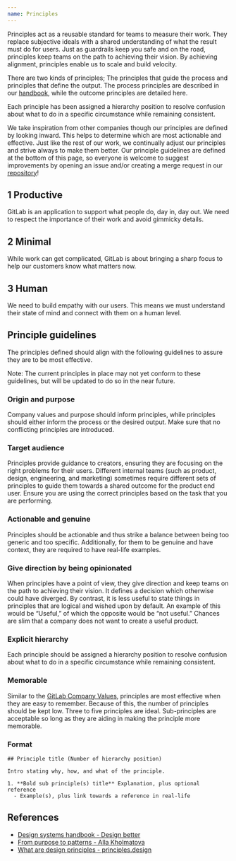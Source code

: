 ```yaml
---
name: Principles
---
```


Principles act as a reusable standard for teams to measure their work. They replace subjective ideals with a shared understanding of what the result must do for users. Just as guardrails keep you safe and on the road, principles keep teams on the path to achieving their vision. By achieving alignment, principles enable us to scale and build velocity.

There are two kinds of principles; The principles that guide the process and principles that define the output. The process principles are described in our [handbook](https://about.gitlab.com/handbook/product/#product-principles), while the outcome principles are detailed here.

Each principle has been assigned a hierarchy position to resolve confusion about what to do in a specific circumstance while remaining consistent.

We take inspiration from other companies though our principles are defined by looking inward. This helps to determine which are most actionable and effective. Just like the rest of our work, we continually adjust our principles and strive always to make them better. Our principle guidelines are defined at the bottom of this page, so everyone is welcome to suggest improvements by opening an issue and/or creating a merge request in our [repository](https://gitlab.com/gitlab-org/gitlab-services/design.gitlab.com)!

## 1 Productive

GitLab is an application to support what people do, day in, day out. We need to respect the importance of their work and avoid gimmicky details.

<!--
 1. **Bold sub principle(s) title** Explanation, plus optional reference
  - Example(s), plus link towards a reference in real-life
-->

## 2 Minimal

While work can get complicated, GitLab is about bringing a sharp focus to help our customers know what matters now.

<!--
 1. **Bold sub principle(s) title** Explanation, plus optional reference
  - Example(s), plus link towards a reference in real-life
-->

## 3 Human

We need to build empathy with our users. This means we must understand their state of mind and connect with them on a human level.

<!--
1. **Bold sub principle(s) title** Explanation, plus optional reference
  - Example(s), plus link towards a reference in real-life
-->

## Principle guidelines

The principles defined should align with the following guidelines to assure they are to be most effective.

Note: The current principles in place may not yet conform to these guidelines, but will be updated to do so in the near future.

### Origin and purpose

Company values and purpose should inform principles, while principles should either inform the process or the desired output. Make sure that no conflicting principles are introduced.

### Target audience

Principles provide guidance to creators, ensuring they are focusing on the right problems for their users. Different internal teams (such as product, design, engineering, and marketing) sometimes require different sets of principles to guide them towards a shared outcome for the product end user. Ensure you are using the correct principles based on the task that you are performing.

### Actionable and genuine

Principles should be actionable and thus strike a balance between being too generic and too specific. Additionally, for them to be genuine and have context, they are required to have real-life examples.

### Give direction by being opinionated

When principles have a point of view, they give direction and keep teams on the path to achieving their vision. It defines a decision which otherwise could have diverged. By contrast, it is less useful to state things in principles that are logical and wished upon by default. An example of this would be “Useful,” of which the opposite would be “not useful.” Chances are slim that a company does not want to create a useful product.

### Explicit hierarchy

Each principle should be assigned a hierarchy position to resolve confusion about what to do in a specific circumstance while remaining consistent.

### Memorable

Similar to the [GitLab Company Values](https://about.gitlab.com/handbook/values/#about-our-values), principles are most effective when they are easy to remember. Because of this, the number of principles should be kept low. Three to five principles are ideal. Sub-principles are acceptable so long as they are aiding in making the principle more memorable.

### Format

```
## Principle title (Number of hierarchy position)

Intro stating why, how, and what of the principle.

1. **Bold sub principle(s) title** Explanation, plus optional reference
  - Example(s), plus link towards a reference in real-life
```
    
## References

- [Design systems handbook - Design better](https://www.designbetter.co/design-systems-handbook/expanding-design-system)
- [From purpose to patterns - Alla Kholmatova](https://speakerdeck.com/craftui/from-purpose-to-patterns)
- [What are design principles - principles.design](https://principles.design/#what-are-design-principles)
